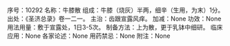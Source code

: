 序号：10292
名称：牛膝散
组成：牛膝（烧灰）半两，细辛（生用，为末）1分。
出处：《圣济总录》卷一二一。
主治：齿跟宣露风痒。
加减：None
功效：None
用法用量：敷于宣露处，1日3-5次。
制备方法：上为散，更于乳钵中细研。
临床应用：None
各家论述：None
用药禁忌：None
附注：None
